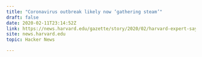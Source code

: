 ```yaml
---
title: "Coronavirus outbreak likely now ‘gathering steam’"
draft: false
date: 2020-02-11T23:14:52Z
link: https://news.harvard.edu/gazette/story/2020/02/harvard-expert-says-coronavirus-likely-just-gathering-steam/?utm_medium=RSS&utm_source=hune
site: news.harvard.edu
topic: Hacker News  

---
```

